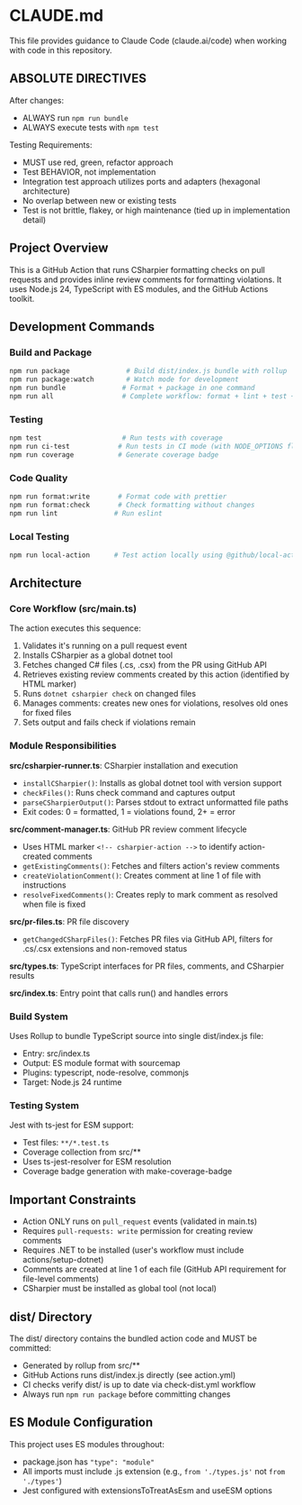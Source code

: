 # CLAUDE.md

This file provides guidance to Claude Code (claude.ai/code) when working with
code in this repository.

## ABSOLUTE DIRECTIVES

After changes:

- ALWAYS run `npm run bundle`
- ALWAYS execute tests with `npm test`

Testing Requirements:

- MUST use red, green, refactor approach
- Test BEHAVIOR, not implementation
- Integration test approach utilizes ports and adapters (hexagonal architecture)
- No overlap between new or existing tests
- Test is not brittle, flakey, or high maintenance (tied up in implementation
  detail)

## Project Overview

This is a GitHub Action that runs CSharpier formatting checks on pull requests
and provides inline review comments for formatting violations. It uses Node.js
24, TypeScript with ES modules, and the GitHub Actions toolkit.

## Development Commands

### Build and Package

```bash
npm run package              # Build dist/index.js bundle with rollup
npm run package:watch        # Watch mode for development
npm run bundle              # Format + package in one command
npm run all                 # Complete workflow: format + lint + test + coverage + package
```

### Testing

```bash
npm test                    # Run tests with coverage
npm run ci-test            # Run tests in CI mode (with NODE_OPTIONS flags)
npm run coverage           # Generate coverage badge
```

### Code Quality

```bash
npm run format:write       # Format code with prettier
npm run format:check       # Check formatting without changes
npm run lint              # Run eslint
```

### Local Testing

```bash
npm run local-action      # Test action locally using @github/local-action
```

## Architecture

### Core Workflow (src/main.ts)

The action executes this sequence:

1. Validates it's running on a pull request event
2. Installs CSharpier as a global dotnet tool
3. Fetches changed C# files (.cs, .csx) from the PR using GitHub API
4. Retrieves existing review comments created by this action (identified by HTML
   marker)
5. Runs `dotnet csharpier check` on changed files
6. Manages comments: creates new ones for violations, resolves old ones for
   fixed files
7. Sets output and fails check if violations remain

### Module Responsibilities

**src/csharpier-runner.ts**: CSharpier installation and execution

- `installCSharpier()`: Installs as global dotnet tool with version support
- `checkFiles()`: Runs check command and captures output
- `parseCSharpierOutput()`: Parses stdout to extract unformatted file paths
- Exit codes: 0 = formatted, 1 = violations found, 2+ = error

**src/comment-manager.ts**: GitHub PR review comment lifecycle

- Uses HTML marker `<!-- csharpier-action -->` to identify action-created
  comments
- `getExistingComments()`: Fetches and filters action's review comments
- `createViolationComment()`: Creates comment at line 1 of file with
  instructions
- `resolveFixedComments()`: Creates reply to mark comment as resolved when file
  is fixed

**src/pr-files.ts**: PR file discovery

- `getChangedCSharpFiles()`: Fetches PR files via GitHub API, filters for
  .cs/.csx extensions and non-removed status

**src/types.ts**: TypeScript interfaces for PR files, comments, and CSharpier
results

**src/index.ts**: Entry point that calls run() and handles errors

### Build System

Uses Rollup to bundle TypeScript source into single dist/index.js file:

- Entry: src/index.ts
- Output: ES module format with sourcemap
- Plugins: typescript, node-resolve, commonjs
- Target: Node.js 24 runtime

### Testing System

Jest with ts-jest for ESM support:

- Test files: `**/*.test.ts`
- Coverage collection from src/\*\*
- Uses ts-jest-resolver for ESM resolution
- Coverage badge generation with make-coverage-badge

## Important Constraints

- Action ONLY runs on `pull_request` events (validated in main.ts)
- Requires `pull-requests: write` permission for creating review comments
- Requires .NET to be installed (user's workflow must include
  actions/setup-dotnet)
- Comments are created at line 1 of each file (GitHub API requirement for
  file-level comments)
- CSharpier must be installed as global tool (not local)

## dist/ Directory

The dist/ directory contains the bundled action code and MUST be committed:

- Generated by rollup from src/\*\*
- GitHub Actions runs dist/index.js directly (see action.yml)
- CI checks verify dist/ is up to date via check-dist.yml workflow
- Always run `npm run package` before committing changes

## ES Module Configuration

This project uses ES modules throughout:

- package.json has `"type": "module"`
- All imports must include .js extension (e.g., `from './types.js'` not
  `from './types'`)
- Jest configured with extensionsToTreatAsEsm and useESM options
